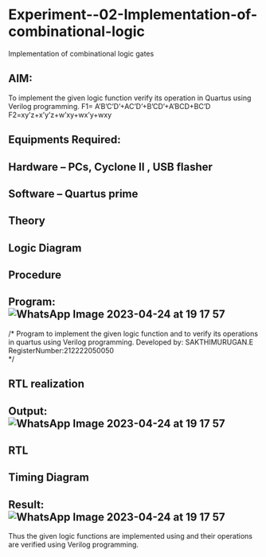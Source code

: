 # Experiment--02-Implementation-of-combinational-logic
Implementation of combinational logic gates
 
## AIM:
To implement the given logic function verify its operation in Quartus using Verilog programming.
 F1= A’B’C’D’+AC’D’+B’CD’+A’BCD+BC’D
F2=xy’z+x’y’z+w’xy+wx’y+wxy
 
 
 
## Equipments Required:
## Hardware – PCs, Cyclone II , USB flasher
## Software – Quartus prime


## Theory
 

## Logic Diagram
## Procedure
## Program:![WhatsApp Image 2023-04-24 at 19 17 57](https://user-images.githubusercontent.com/130567548/234519591-be1de242-4ef1-42f6-9a32-5d16a750c9ef.jpg)

/*
Program to implement the given logic function and to verify its operations in quartus using Verilog programming.
Developed by: SAKTHIMURUGAN.E
RegisterNumber:212222050050  
*/
## RTL realization

## Output:![WhatsApp Image 2023-04-24 at 19 17 57](https://user-images.githubusercontent.com/130567548/234519726-e210bb49-d2d9-400e-a758-899ef4d33d7c.jpg)


## RTL
## Timing Diagram
## Result:![WhatsApp Image 2023-04-24 at 19 17 57](https://user-images.githubusercontent.com/130567548/234519763-2019299f-afa3-4f69-bc41-f07353b1c618.jpg)

Thus the given logic functions are implemented using  and their operations are verified using Verilog programming.
